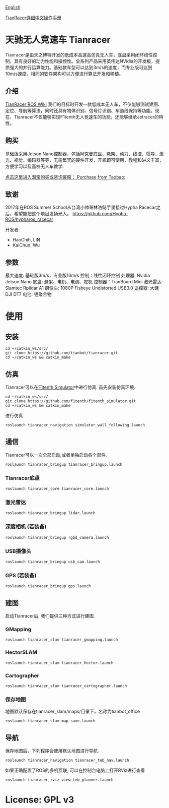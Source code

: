 [English](https://github.com/tianbot/tianracer/blob/master/README.md)  

[TianRacer详细中文操作手册](http://doc.tianbot.com/tianracer)  

# 天驰无人竞速车 Tianracer
Tianracer是由天之博特开发的低成本高速高仿真无人车，底盘采用闭环线性控制，具有良好的动力性能和操控性。全系列产品采用英伟达NVidia的开发板，提供强大的并行运算能力。基础款车型可以达到3m/s的速度，而专业版可达到10m/s速度。相同的软件架构可以方便进行算法开发和移植。


## 介绍
[TianRacer ROS Wiki](https://wiki.ros.org/tianracer)
我们的目标时开发一款低成本无人车，不仅能够测试建图、定位、导航等算法，同时还具有物体识别、信号灯识别、车道线保持等功能。现在，Tianracer不仅能够实现F1tenth无人竞速车的功能，还能够继承Jetracer的特性。

## 购买

基础版采用Jetson Nano控制器，包括阿克曼底盘、悬架、动力、线控、惯导、激光、视觉、编码器等等，无需繁冗的硬件开发，开机即可使用，教程和讲义丰富，方便学习以及高校无人车教学. 
 
[点击这里进入淘宝购买或咨询客服： Purchase from Taobao:](https://item.taobao.com/item.htm?id=564703378940)  

## 致谢 
2017年在ROS Summer School从台湾小帅哥林浩鋕手里接过Hypha Racecar之后，希望能把这个项目发扬光大。
https://github.com/Hypha-ROS/hypharos_racecar

开发者:   
* HaoChih, LIN  
* KaiChun, Wu  


## 参数

最大速度: 基础版3m/s，专业版10m/s
控制：线性闭环控制 
处理器: Nvidia Jetson Nano
底盘: 悬架、电机、电调、舵机
控制器：TianBoard Mini
激光雷达: Slamtec Rplidar A1
摄像头: 1080P Fisheye Undistorted USB3.0
遥控器: 大疆DJI DT7
电池: 锂聚合物

# 使用
## 安装

```
cd ~/catkin_ws/src/
git clone https://github.com/tianbot/tianracer.git
cd ~/catkin_ws && catkin_make
```
## 仿真
Tianracer可以在[F1tenth Simulator](https://github.com/f1tenth/f1tenth_simulator)中进行仿真. 首先安装仿真环境.

```
cd ~/catkin_ws/src/
git clone https://github.com/f1tenth/f1tenth_simulator.git
cd ~/catkin_ws && catkin_make
```

进行仿真
```
roslaunch tianracer_navigation simulator_wall_following.launch
```

## 通信
Tianracer可以一次全部启动,或者单独启动各个部件.
```
roslaunch tianracer_bringup tianracer_bringup.launch
```
### Tianracer底盘
```
roslaunch tianracer_core tianracer_core.launch
```

### 激光雷达
```
roslaunch tianracer_bringup lidar.launch
```

### 深度相机 (若装备)
```
roslaunch tianracer_bringup rgbd_camera.launch
```

### USB摄像头
```
roslaunch tianracer_bringup usb_cam.launch
```

### GPS (若装备)
```
roslaunch tianracer_bringup gps.launch
```

## 建图
启动Tianracer后, 我们提供三种方式进行建图.

### GMapping
```
roslaunch tianracer_slam tianracer_gmapping.launch
```
### HectorSLAM
```
roslaunch tianracer_slam tianracer_hector.launch
```
### Cartographer
```
roslaunch tianracer_slam tianracer_cartographer.launch
```
### 保存地图
地图默认保存在tianracer_slam/maps/目录下，名称为tianbot_office
```
roslaunch tianracer_slam map_save.launch
```

## 导航
保存地图后，下列程序会使用默认地图进行导航.
```
roslaunch tianracer_navigation tianracer_teb_nav.launch
```
如果正确配置了ROS的多机互联, 可以在控制台电脑上打开RViz进行查看
```
roslaunch tianracer_rviz view_teb_planner.launch
```

# License: GPL v3  
